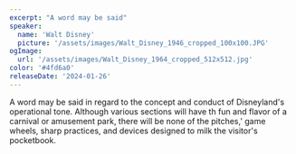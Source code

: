 ```yaml
---
excerpt: "A word may be said"
speaker:
  name: 'Walt Disney'
  picture: '/assets/images/Walt_Disney_1946_cropped_100x100.JPG'
ogImage:
  url: '/assets/images/Walt_Disney_1964_cropped_512x512.jpg'
color: '#4fd6a0'
releaseDate: '2024-01-26'
---
```

A word may be said in regard to the concept and conduct of Disneyland's operational tone. Although various sections will have th fun and flavor of a carnival or amusement park, there will be none of the pitches,' game wheels, sharp practices, and devices designed to milk the visitor's pocketbook.
